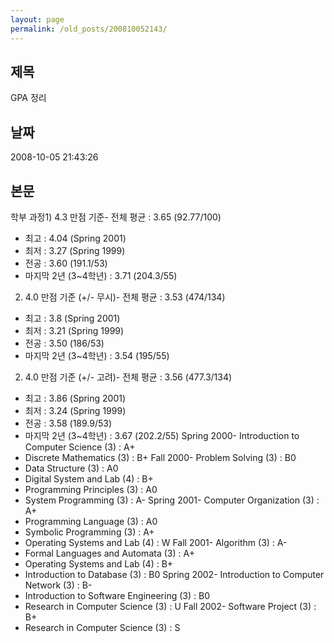 ```yaml
---
layout: page
permalink: /old_posts/200810052143/
---
```


## 제목
GPA 정리

## 날짜
2008-10-05 21:43:26

## 본문
학부 과정1) 4.3 만점 기준- 전체 평균 : 3.65 (92.77/100)
- 최고 : 4.04 (Spring 2001)
- 최저 : 3.27 (Spring 1999)
- 전공 : 3.60 (191.1/53)
- 마지막 2년 (3~4학년) : 3.71 (204.3/55)
2) 4.0 만점 기준 (+/- 무시)- 전체 평균 : 3.53 (474/134)
- 최고 : 3.8 (Spring 2001)
- 최저 : 3.21 (Spring 1999)
- 전공 : 3.50 (186/53)
- 마지막 2년 (3~4학년) : 3.54 (195/55)
2) 4.0 만점 기준 (+/- 고려)- 전체 평균 : 3.56 (477.3/134)
- 최고 : 3.86 (Spring 2001)
- 최저 : 3.24 (Spring 1999)
- 전공 : 3.58 (189.9/53)
- 마지막 2년 (3~4학년) : 3.67 (202.2/55)
Spring 2000- Introduction to Computer Science (3) : A+
- Discrete Mathematics (3) : B+
Fall 2000- Problem Solving (3) : B0
- Data Structure (3) : A0
- Digital System and Lab (4) : B+
- Programming Principles (3) : A0
- System Programming (3) : A-
Spring 2001- Computer Organization (3) : A+
- Programming Language (3) : A0
- Symbolic Programming (3) : A+
- Operating Systems and Lab (4) : W
Fall 2001- Algorithm (3) : A-
- Formal Languages and Automata (3) : A+
- Operating Systems and Lab (4) : B+
- Introduction to Database (3) : B0
Spring 2002- Introduction to Computer Network (3) : B-
- Introduction to Software Engineering (3) : B0
- Research in Computer Science (3) : U
Fall 2002- Software Project (3) : B+
- Research in Computer Science (3) : S